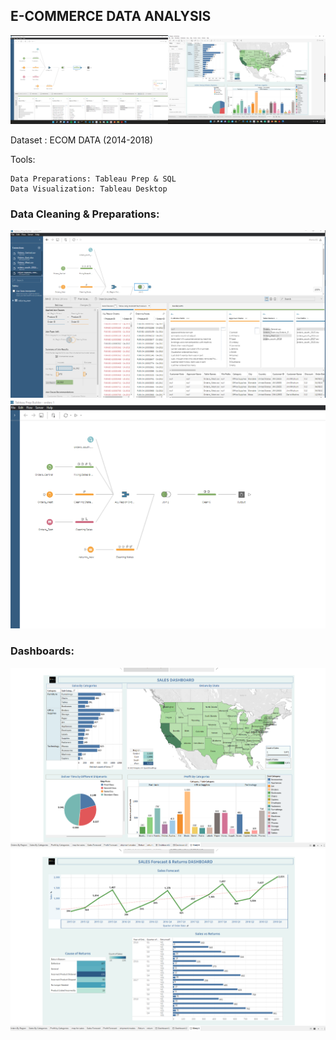 ## E-COMMERCE DATA ANALYSIS
![alt text](https://github.com/pritom02bh/E-commerce_data_analysis/blob/main/resources/Screenshot%20(7).png)
                        
Dataset : ECOM DATA (2014-2018)

Tools: 

    Data Preparations: Tableau Prep & SQL
    Data Visualization: Tableau Desktop
    
    
### Data Cleaning & Preparations:

![alt text](https://github.com/pritom02bh/E-commerce_data_analysis/blob/main/resources/1.png)
![alt text](https://github.com/pritom02bh/E-commerce_data_analysis/blob/main/resources/2.png)



### Dashboards:

![alt text](https://github.com/pritom02bh/E-commerce_data_analysis/blob/main/resources/p1.png)
![alt text](https://github.com/pritom02bh/E-commerce_data_analysis/blob/main/resources/p2.png)
